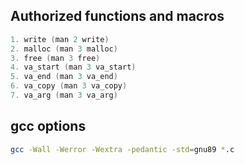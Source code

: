 ## Authorized functions and macros

```c
1. write (man 2 write)
2. malloc (man 3 malloc)
3. free (man 3 free)
4. va_start (man 3 va_start)
5. va_end (man 3 va_end)
6. va_copy (man 3 va_copy)
7. va_arg (man 3 va_arg)
```

## gcc options

```bash
gcc -Wall -Werror -Wextra -pedantic -std=gnu89 *.c
```
